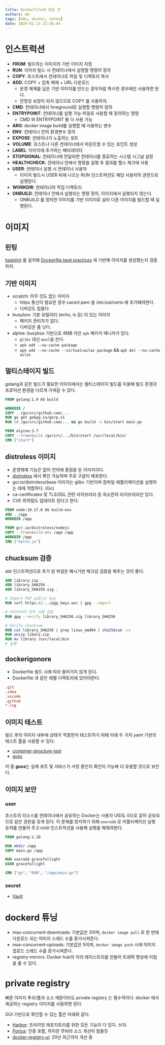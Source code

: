 ```yaml
---
title: Dockerfile의 모든 것
authors: me
tags: [k8s, docker, notes]
date: 2020-01-13 22:36:44
---
```


# 인스트럭션

- **FROM**: 빌드하는 이미지의 기반 이미지 지정
- **RUN**: 이미지 빌드 시 컨테이너에서 실행할 명령어 정의
- **COPY**: 호스트에서 컨테이너로 파일 및 디렉토리 복사
- **ADD**: COPY + 압축 해제 + URL 다운로드
  - 운영 체제를 담은 기반 이미지를 만드는 경우처럼 특수한 경우에만 사용하면 된다.
  - 안정성 보장이 되지 않으므로 COPY 를 사용하자.
- **CMD**: 컨테이너에서 foreground로 실행할 명령어 정의
- **ENTRYPOINT**: 컨테이너를 실행 가능 파일로 사용할 때 정의하는 명령
  - CMD 와 ENTRYPOINT 둘 다 사용 가능
- **ARG**: docker image build를 실행할 때 사용하는 변수
- **ENV**: 컨테이너 안의 환경변수 정의
- **EXPOSE**: 컨테이너가 노출하는 포트
- **VOLUME**: 호스트나 다른 컨테이너에서 마운트할 수 있는 포인트 생성
- **LABEL**: 이미지에 추가하는 메타데이터
- **STOPSIGNAL**: 컨테이너에 전달되면 컨테이너를 종료하는 시스템 시그널 설정
- **HEALTHCHECK**: 컨테이너 안에서 명령을 실행 후 결과를 헬스 체크에 사용
- **USER**: 컨테이너 실행 시 컨테이너 사용자
  - 이미지 빌드시 USER 뒤에 나오는 RUN 인스트럭션도 해당 사용자의 권한으로 실행된다.
- **WORKDIR**: 컨테이너의 작업 디렉토리
- **ONBUILD**: 컨테이너 안에서 실행되는 명령 정의, 이미지에서 실행되지 않는다.
  - ONBUILD 를 정의한 이미지를 기반 이미지로 삼아 다른 이미지를 빌드할 때 실행된다.

# 이미지

## 린팅

[hadolint](https://github.com/hadolint/hadolint) 를 설치해 [Dockerfile best practices](https://docs.docker.com/develop/develop-images/dockerfile_best-practices/) 에 기반해 이미지를 생성했는지 검증하자.

## 기반 이미지

- scratch: 아무 것도 없는 이미지
  - https 통신이 필요한 경우 cacert.pem 을 /etc/ssl/certs 에 추가해야한다.
  - 디버깅도 힘들다
- busybox: 기본 유틸리티 (echo, ls 등) 이 있는 이미지
  - 패키지 관리자가 없다.
  - 디버깅은 좀 낫다.
- alpine: busybox 기반으로 4MB 지만 `apk` 패키지 매니저가 있다.
  - `glibc` 대신 `musl`을 쓴다.
  - `apk add --no-cache package`
  - `apk add --no-cache --virtual=ailas package` && `apk del --no-cache ailas`

## 멀티스테이지 빌드

golang과 같은 빌드가 필요한 이미지에서는 멀티스테이지 빌드를 이용해 빌드 환경과 프로덕션 환경을 다르게 가져갈 수 있다.

```dockerfile
FROM golang:1.9 AS build

WORKDIR /
COPY . /go/src/github.com/...
RUN go get gokpg.in/gorp.v1
RUN cd /go/src/github.com/... && go build -o bin/start main.go

FROM alpine:3.7
COPY --from=build /go/src/.../bin/start /usr/local/bin/
CMD ["start"]
```

## distroless 이미지

- 운영체제 기능은 없이 언어에 중점을 둔 이미지이다.
- [distroless](https://github.com/GoogleContainerTools/distroless) 에서 확인 가능하며 주로 구글이 배포한다.
- gcr.io/distroless/base 이미지는 glibc 기반이며 컴파일 애플리케이션을 실행하는 데에 적합하다. (Go)
- ca-certificates 및 TLS/SSL 관련 라이브러리 등 최소한의 라이브러리만 있다.
- CVE 취약점도 업데이트 된다고 한다.

```dockerfile
FROM node:10.17.0 AS build-env
ADD . /app
WORKDIR /app

FROM gcr.io/distroless/nodejs
COPY --from=build-env /app /app
WORKDIR /app
CMD ["hello.js"]
```

## chucksum 검증

`ADD` 인스트럭션으로 추가 된 파일은 해시기반 체크섬 검증을 해주는 것이 좋다.

```dockerfile
ADD library.zip .
ADD library_SHA256 .
ADD library_SHA256.sig .

# Import PGP public key
RUN curl https://.../pgp_keys.asc | gpg --import

# 라이브러리 전자 서명 검증
RUN gpg --verify library_SHA256.sig library_SHA256

# Verify checksum
RUN cat library_SHA256 | grep linux_amd64 | sha256sum -cs
RUN unzip libary.zip
RUN mv library /usr/local/bin
# 실행
```

## dockerigonore

- Dockerfile 빌드 시에 따라 들어가지 않게 된다.
- Dockerfile 과 같은 레벨 디렉토리에 있어야한다.

```ini title=".dockerignore"
.git
.idea
.vscode
.github
*.log
```

## 이미지 테스트

빌드 후의 이미지 내부에 상태가 적절한지 테스트하기 위해 아래 두 가지 yaml 기반의 테스트 툴을 사용할 수 있다.

- [container-structure-test](https://github.com/GoogleContainerTools/container-structure-test)
- [goss](https://github.com/aelsabbahy/goss)

이 중 **goss**는 실제 포트 및 서비스가 서빙 중인지 확인이 가능해 더 유용할 것으로 보인다.

## 이미지 보안

### user

호스트의 리소스를 컨테이너에서 공유하는 Docker는 사용자 UID도 0으로 같이 공유되므로 같은 권한을 갖게 된다.
이 문제를 방지하기 위해 `useradd` 로 어플리케이션 실행 유저를 만들어 주고 `USER` 인스트럭션을 사용해 실행을 해줘야한다.

```dockerfile
FROM golang:1.10

RUN mkdir /app
COPY main.go /app

RUN useradd gracefullight
USER gracefullight

CMD ["go", "RUN", "/app/main.go"]
```

### secret

- [Vault](https://www.vaultproject.io/docs/install/)

# dockerd 튜닝

- max-concurrent-downloads: 기본값은 3이며, `docker image pull` 로 한 번에 다운로드 되는 이미지 스레드 수를 증가시켜준다.
- max-concurrent-uploads: 기본값은 5이며, `docker image push` 시에 이미지 업로드 스레드 수를 증가시켜준다.
- registry-mirrors: Docker hub의 미러 레지스트리를 만들어 트래픽 향상에 이점을 줄 수 있다.

# private registry

빠른 이미지 푸쉬/풀과 소스 때문이라도 private registry 는 필수적이다.
docker 에서 제공하는 registry 이미지를 사용하면 된다.

GUI 기반으로 확인할 수 있는 툴은 아래와 같다.

- [Harbor](https://github.com/goharbor/harbor): 프라이빗 레포지토리를 위한 모든 기능이 다 있다. 쓰자.
- [Portus](https://github.com/SUSE/Portus): 인증 포함, 하지만 루비라 소스 개선이 힘들듯
- [docker-registry-ui](https://github.com/Joxit/docker-registry-ui): 20년 최근까지 개선 중
